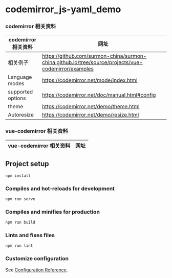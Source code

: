 # codemirror_js-yaml_demo

### codemirror 相关资料
codemirror 相关资料 | 网址
--- | ---
相关例子 | https://github.com/surmon-china/surmon-china.github.io/tree/source/projects/vue-codemirror/examples
Language modes | https://codemirror.net/mode/index.html
supported options | https://codemirror.net/doc/manual.html#config
theme | https://codemirror.net/demo/theme.html
Autoresize | https://codemirror.net/demo/resize.html

### vue-codemirror 相关资料
vue-codemirror 相关资料 | 网址
--- | ---


## Project setup
```
npm install
```

### Compiles and hot-reloads for development
```
npm run serve
```

### Compiles and minifies for production
```
npm run build
```

### Lints and fixes files
```
npm run lint
```

### Customize configuration
See [Configuration Reference](https://cli.vuejs.org/config/).

